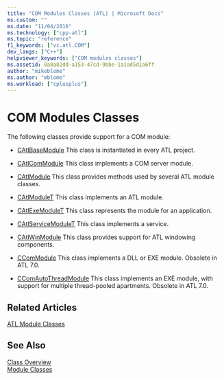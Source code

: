 ```yaml
---
title: "COM Modules Classes (ATL) | Microsoft Docs"
ms.custom: ""
ms.date: "11/04/2016"
ms.technology: ["cpp-atl"]
ms.topic: "reference"
f1_keywords: ["vc.atl.COM"]
dev_langs: ["C++"]
helpviewer_keywords: ["COM modules classes"]
ms.assetid: 0a8a82dd-a153-47cd-9bbe-1a1ad5d1a6ff
author: "mikeblome"
ms.author: "mblome"
ms.workload: ["cplusplus"]
---
```

# COM Modules Classes

The following classes provide support for a COM module:

- [CAtlBaseModule](../atl/reference/catlbasemodule-class.md) This class is instantiated in every ATL project.

- [CAtlComModule](../atl/reference/catlcommodule-class.md) This class implements a COM server module.

- [CAtlModule](../atl/reference/catlmodule-class.md) This class provides methods used by several ATL module classes.

- [CAtlModuleT](../atl/reference/catlmodulet-class.md) This class implements an ATL module.

- [CAtlExeModuleT](../atl/reference/catlexemodulet-class.md) This class represents the module for an application.

- [CAtlServiceModuleT](../atl/reference/catlservicemodulet-class.md) This class implements a service.

- [CAtlWinModule](../atl/reference/catlwinmodule-class.md) This class provides support for ATL windowing components.

- [CComModule](../atl/reference/ccommodule-class.md) This class implements a DLL or EXE module. Obsolete in ATL 7.0.

- [CComAutoThreadModule](../atl/reference/ccomautothreadmodule-class.md) This class implements an EXE module, with support for multiple thread-pooled apartments. Obsolete in ATL 7.0.

## Related Articles

[ATL Module Classes](../atl/atl-module-classes.md)

## See Also

[Class Overview](../atl/atl-class-overview.md)   
[Module Classes](../atl/atl-module-classes.md)

